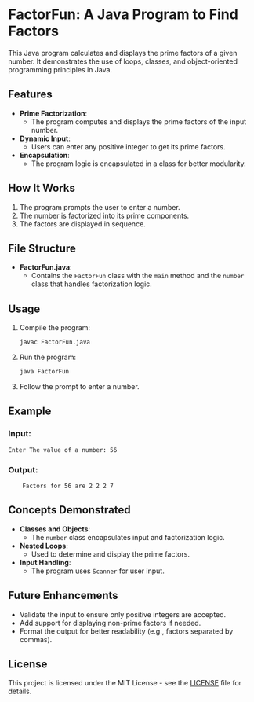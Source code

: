 # FactorFun: A Java Program to Find Factors

This Java program calculates and displays the prime factors of a given number. It demonstrates the use of loops, classes, and object-oriented programming principles in Java.

## Features

- **Prime Factorization**:
    - The program computes and displays the prime factors of the input number.
- **Dynamic Input**:
    - Users can enter any positive integer to get its prime factors.
- **Encapsulation**:
    - The program logic is encapsulated in a class for better modularity.

## How It Works

1. The program prompts the user to enter a number.
2. The number is factorized into its prime components.
3. The factors are displayed in sequence.

## File Structure

- **FactorFun.java**:
    - Contains the `FactorFun` class with the `main` method and the `number` class that handles factorization logic.

## Usage

1. Compile the program:

   ```bash
   javac FactorFun.java
   ```

2. Run the program:

   ```bash
   java FactorFun
   ```

3. Follow the prompt to enter a number.

## Example

### Input:
```
Enter The value of a number: 56
```

### Output:
```
	Factors for 56 are 2 2 2 7
```

## Concepts Demonstrated

- **Classes and Objects**:
    - The `number` class encapsulates input and factorization logic.
- **Nested Loops**:
    - Used to determine and display the prime factors.
- **Input Handling**:
    - The program uses `Scanner` for user input.

## Future Enhancements

- Validate the input to ensure only positive integers are accepted.
- Add support for displaying non-prime factors if needed.
- Format the output for better readability (e.g., factors separated by commas).

## License

This project is licensed under the MIT License - see the [LICENSE](LICENSE) file for details.
